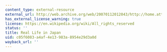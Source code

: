 ```yaml
---
content_type: external-resource
external_url: http://web.archive.org/web/20070112012043/http://home.att.ne.jp/delta/hiroakabuchi/
has_external_license_warning: true
license: https://en.wikipedia.org/wiki/All_rights_reserved
status: ''
title: Real Life in Japan
uid: c05f6083-a4af-4e13-983a-8954e29d3a0d
wayback_url: ''
---
```

